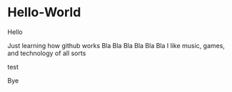 # Hello-World
Hello

Just learning how github works
Bla Bla Bla Bla Bla
Bla
I like music, games, and technology of all sorts

test

Bye
